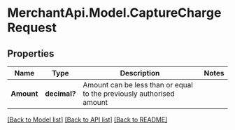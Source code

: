 # MerchantApi.Model.CaptureChargeRequest
## Properties

Name | Type | Description | Notes
------------ | ------------- | ------------- | -------------
**Amount** | **decimal?** | Amount can be less than or equal to the previously authorised amount | 

[[Back to Model list]](../README.md#documentation-for-models) [[Back to API list]](../README.md#documentation-for-api-endpoints) [[Back to README]](../README.md)

